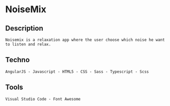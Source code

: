 # NoiseMix

## Description
```
Noisemix is a relaxation app where the user choose which noise he want to listen and relax.

```

## Techno
```
AngularJS - Javascript - HTML5 - CSS - Sass - Typescript - Scss

```

## Tools
```
Visual Studio Code - Font Awesome

```
